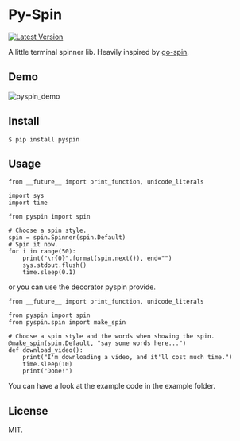 # Py-Spin

[![Latest Version][1]][2]

A little terminal spinner lib. Heavily inspired by [go-spin][].

## Demo

![pyspin_demo][]

## Install

    $ pip install pyspin

## Usage

    from __future__ import print_function, unicode_literals
    
    import sys
    import time
    
    from pyspin import spin
    
    # Choose a spin style.
    spin = spin.Spinner(spin.Default)
    # Spin it now.
    for i in range(50):
        print("\r{0}".format(spin.next()), end="")
        sys.stdout.flush()
        time.sleep(0.1)

        
or you can use the decorator pyspin provide.

    from __future__ import print_function, unicode_literals

    from pyspin import spin
    from pyspin.spin import make_spin
    
    # Choose a spin style and the words when showing the spin.
    @make_spin(spin.Default, "say some words here...")
    def download_video():
        print("I'm downloading a video, and it'll cost much time.")
        time.sleep(10)
        print("Done!")
        
        
You can have a look at the example code in the example folder.

## License

MIT.


[1]: http://img.shields.io/pypi/v/pyspin.svg
[2]: https://pypi.python.org/pypi/pyspin
[go-spin]: https://github.com/tj/go-spin
[pyspin_demo]: https://cloud.githubusercontent.com/assets/5268051/7448038/ba152a8c-f241-11e4-86e0-50bc3b33bce5.gif